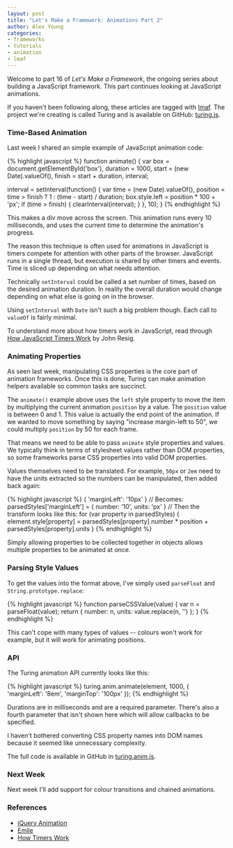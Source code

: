 ```yaml
---
layout: post
title: "Let's Make a Framework: Animations Part 2"
author: Alex Young
categories: 
- frameworks
- tutorials
- animation
- lmaf
---
```


Welcome to part 16 of *Let's Make a Framework*, the ongoing series about building a JavaScript framework. This part continues looking at JavaScript animations.

If you haven't been following along, these articles are tagged with [lmaf](http://dailyjs.com/tags.html#lmaf). The project we're creating is called Turing and is available on GitHub: [turing.js](http://github.com/alexyoung/turing.js/).

### Time-Based Animation

Last week I shared an simple example of JavaScript animation code:

{% highlight javascript %}
function animate() {
  var box = document.getElementById('box'),
      duration = 1000,
      start = (new Date).valueOf(),
      finish = start + duration,
      interval;

  interval = setInterval(function() {
    var time = (new Date).valueOf(), position = time > finish ? 1 : (time - start) / duration;
    box.style.left = position * 100 + 'px';
    if (time > finish) {
      clearInterval(interval);
    }
  }, 10);
}
{% endhighlight %}

This makes a div move across the screen. This animation runs every 10 milliseconds, and uses the current time to determine the animation's progress.

The reason this technique is often used for animations in JavaScript is timers compete for attention with other parts of the browser. JavaScript runs in a single thread, but execution is shared by other timers and events. Time is sliced up depending on what needs attention.

Technically <code>setInterval</code> could be called a set number of times, based on the desired animation duration. In reality the overall duration would change depending on what else is going on in the browser.

Using <code>setInterval</code> with <code>Date</code> isn't such a big problem though. Each call to <code>valueOf</code> is fairly minimal.

To understand more about how timers work in JavaScript, read through [How JavaScript Timers Work](http://ejohn.org/blog/how-javascript-timers-work/) by John Resig.

### Animating Properties

As seen last week, manipulating CSS properties is the core part of animation frameworks. Once this is done, Turing can make animation helpers available so common tasks are succinct.

The <code>animate()</code> example above uses the <code>left</code> style property to move the item by multiplying the current animation <code>position</code> by a value. The <code>position</code> value is between 0 and 1. This value is actually the end point of the animation. If we wanted to move something by saying "increase margin-left to 50", we could multiply <code>position</code> by 50 for each frame.

That means we need to be able to pass <code>animate</code> style properties and values. We typically think in terms of stylesheet values rather than DOM properties, so some frameworks parse CSS properties into valid DOM properties.

Values themselves need to be translated. For example, <code>50px</code> or <code>2em</code> need to have the units extracted so the numbers can be manipulated, then added back again:

{% highlight javascript %}
{ 'marginLeft': '10px' }
// Becomes:
parsedStyles['marginLeft'] = { number: '10', units: 'px' }
// Then the transform looks like this:
for (var property in parsedStyles) {
  element.style[property] = parsedStyles[property].number * position + parsedStyles[property].units
}
{% endhighlight %}

Simply allowing properties to be collected together in objects allows multiple properties to be animated at once.

### Parsing Style Values

To get the values into the format above, I've simply used <code>parseFloat</code> and <code>String.prototype.replace</code>:

{% highlight javascript %}
function parseCSSValue(value) {
  var n = parseFloat(value);
  return { number: n, units: value.replace(n, '') };
}
{% endhighlight %}

This can't cope with many types of values -- colours won't work for example, but it will work for animating positions.

### API

The Turing animation API currently looks like this:

{% highlight javascript %}
turing.anim.animate(element, 1000, { 'marginLeft': '8em', 'marginTop': '100px' });
{% endhighlight %}

Durations are in milliseconds and are a required parameter. There's also a fourth parameter that isn't shown here which will allow callbacks to be specified.

I haven't bothered converting CSS property names into DOM names because it seemed like unnecessary complexity.

The full code is available in GitHub in [turing.anim.js](http://github.com/alexyoung/turing.js/blob/master/turing.anim.js).

### Next Week

Next week I'll add support for colour transitions and chained animations.

### References

-   [jQuery Animation](http://api.jquery.com/animate/)
-   [Emile](http://github.com/madrobby/emile/blob/master/emile.js)
-   [How Timers Work](http://ejohn.org/blog/how-javascript-timers-work/)
